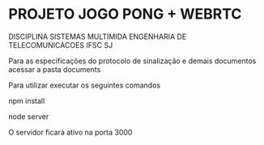 # PROJETO JOGO PONG + WEBRTC

DISCIPLINA SISTEMAS MULTIMIDA
ENGENHARIA DE TELECOMUNICACOES IFSC SJ

Para as especificações do protocolo de sinalização e demais documentos acessar a pasta documents

Para utilizar executar os seguintes comandos

npm install

node server

O servidor ficará ativo na porta 3000
